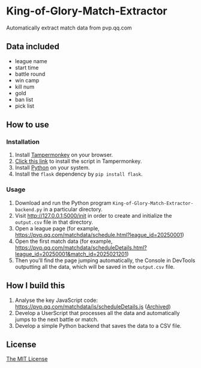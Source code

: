 # King-of-Glory-Match-Extractor
Automatically extract match data from pvp.qq.com

## Data included

- league name
- start time
- battle round
- win camp
- kill num
- gold
- ban list
- pick list

## How to use

### Installation

1. Install [Tampermonkey](https://www.tampermonkey.net/) on your browser.
2. [Click this link](https://github.com/St7530/King-of-Glory-Match-Extractor/raw/refs/heads/main/King-of-Glory-Match-Extractor-user.js) to install the script in Tampermonkey.
3. Install [Python](https://www.python.org/downloads/) on your system.
4. Install the `flask` dependency by `pip install flask`.

### Usage

1. Download and run the Python program `King-of-Glory-Match-Extractor-backend.py` in a particular directory.
2. Visit http://127.0.0.1:5000/init in order to create and initialize the `output.csv` file in that directory.
3. Open a league page (for example, https://pvp.qq.com/matchdata/schedule.html?league_id=20250001)
4. Open the first match data (for example, https://pvp.qq.com/matchdata/scheduleDetails.html?league_id=20250001&match_id=2025021201)
5. Then you'll find the page jumping automatically, the Console in DevTools outputting all the data, which will be saved in the `output.csv` file.

## How I build this

1. Analyse the key JavaScript code: https://pvp.qq.com/matchdata/js/scheduleDetails.js ([Archived](Archived/scheduleDetails.js))
2. Develop a UserScript that processes all the data and automatically jumps to the next battle or match.
3. Develop a simple Python backend that saves the data to a CSV file.

## License

[The MIT License](LICENSE)
